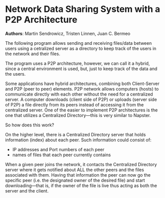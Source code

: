 # Network Data Sharing System with a P2P Architecture

**Authors**: Martin Sendrowicz, Tristen Linnen, Juan C. Bermeo

The following program allows sending and receiving files/data between users using a cetralized server as a directory to keep track of the users in the network and their files.

The program uses a P2P architecture, however, we can call it a hybrid, since a central environment is used, but, just to keep track of the data and the users. 

Some applications have hybrid architectures, combining both Client-Server and P2P (peer to peer) elements. P2P network allows computers (hosts) to communicate directly  with each other without the need for a centralized server. A computer downloads (client side of P2P) or uploads (server side of P2P) a file directly from its peers instead of accessing it from the centralized server. One of the easier to implement P2P architectures is the one that utilizes a Centralized Directory—this is very similar to Napster.

So how does this work?

On the higher level, there is a Centralized Directory server that holds information (index) about each peer. Such information could consist of:
- IP addresses and Port numbers of each peer
- names of files that each peer currently contains

When a given peer joins the network, it contacts the Centralized Directory server where it gets notified about ALL the other peers and the files associated with them. Having that information the peer can now go the specific peer (i.e. the designated owner of the desired file) and start downloading—that is, if the owner of the file is live thus acting as both the server and the client. 
